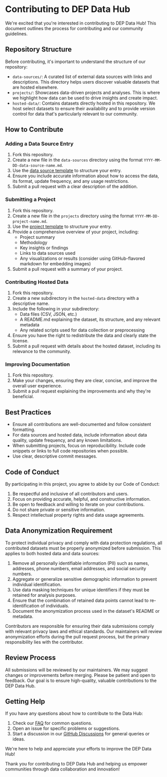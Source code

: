 # Contributing to DEP Data Hub

We're excited that you're interested in contributing to DEP Data Hub! This document outlines the process for contributing and our community guidelines.

## Repository Structure

Before contributing, it's important to understand the structure of our repository:

- `data-sources/`: A curated list of external data sources with links and descriptions. This directory helps users discover valuable datasets that are hosted elsewhere.
- `projects/`: Showcases data-driven projects and analyses. This is where we highlight how data can be used to drive insights and create impact.
- `hosted-data/`: Contains datasets directly hosted in this repository. We host select datasets to ensure their availability and to provide version control for data that's particularly relevant to our community.

## How to Contribute

### Adding a Data Source Entry

1. Fork this repository.
2. Create a new file in the `data-sources` directory using the format `YYYY-MM-DD-data-source-name.md`.
3. Use the [data source template](docs/data-source-template.md) to structure your entry.
4. Ensure you include accurate information about how to access the data, its format, update frequency, and any usage restrictions.
5. Submit a pull request with a clear description of the addition.

### Submitting a Project

1. Fork this repository.
2. Create a new file in the `projects` directory using the format `YYYY-MM-DD-project-name.md`.
3. Use the [project template](docs/project-template.md) to structure your entry.
4. Provide a comprehensive overview of your project, including:
   - Project summary
   - Methodology
   - Key insights or findings
   - Links to data sources used
   - Any visualizations or results (consider using GitHub-flavored markdown for embedding images)
5. Submit a pull request with a summary of your project.

### Contributing Hosted Data

1. Fork this repository.
2. Create a new subdirectory in the `hosted-data` directory with a descriptive name.
3. Include the following in your subdirectory:
   - Data files (CSV, JSON, etc.)
   - A README.md explaining the dataset, its structure, and any relevant metadata
   - Any related scripts used for data collection or preprocessing
4. Ensure you have the right to redistribute the data and clearly state the license.
5. Submit a pull request with details about the hosted dataset, including its relevance to the community.

### Improving Documentation

1. Fork this repository.
2. Make your changes, ensuring they are clear, concise, and improve the overall user experience.
3. Submit a pull request explaining the improvements and why they're beneficial.

## Best Practices

- Ensure all contributions are well-documented and follow consistent formatting.
- For data sources and hosted data, include information about data quality, update frequency, and any known limitations.
- When submitting projects, focus on reproducibility. Include code snippets or links to full code repositories when possible.
- Use clear, descriptive commit messages.

## Code of Conduct

By participating in this project, you agree to abide by our Code of Conduct:

1. Be respectful and inclusive of all contributors and users.
2. Focus on providing accurate, helpful, and constructive information.
3. Be open to feedback and willing to iterate on your contributions.
4. Do not share private or sensitive information.
5. Respect intellectual property rights and data usage agreements.

## Data Anonymization Requirement

To protect individual privacy and comply with data protection regulations, all contributed datasets must be properly anonymized before submission. This applies to both hosted data and data sources:

1. Remove all personally identifiable information (PII) such as names, addresses, phone numbers, email addresses, and social security numbers.
2. Aggregate or generalize sensitive demographic information to prevent individual identification.
3. Use data masking techniques for unique identifiers if they must be retained for analysis purposes.
4. Ensure that the combination of retained data points cannot lead to re-identification of individuals.
5. Document the anonymization process used in the dataset's README or metadata.

Contributors are responsible for ensuring their data submissions comply with relevant privacy laws and ethical standards. Our maintainers will review anonymization efforts during the pull request process, but the primary responsibility lies with the contributor.

## Review Process

All submissions will be reviewed by our maintainers. We may suggest changes or improvements before merging. Please be patient and open to feedback. Our goal is to ensure high-quality, valuable contributions to the DEP Data Hub.

## Getting Help

If you have any questions about how to contribute to the Data Hub:

1. Check our [FAQ](docs/FAQ.md) for common questions.
2. Open an issue for specific problems or suggestions.
3. Start a discussion in our [GitHub Discussions](link-to-discussions) for general queries or ideas.

We're here to help and appreciate your efforts to improve the DEP Data Hub!

Thank you for contributing to DEP Data Hub and helping us empower communities through data collaboration and innovation!
